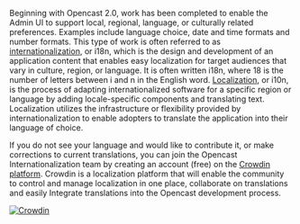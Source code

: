 [1]: http://www.w3.org/International/questions/qa-i18n
[2]: https://en.wikipedia.org/wiki/Internationalization_and_localization
[3]: https://crowdin.com

Beginning with Opencast 2.0, work has been completed to enable the Admin UI to support local, regional, language, or
culturally related preferences. Examples include language choice, date and time formats and number formats. This type of
work is often referred to as [internationalization][1], or i18n, which is the design and development of an application
content that enables easy localization for target audiences that vary in culture, region, or language. It is often
written i18n, where 18 is the number of letters between i and n in the English word. [Localization][2], or i10n, is the
process of adapting internationalized software for a specific region or language by adding locale-specific components
and translating text. Localization utilizes the infrastructure or flexibility provided by internationalization to enable
adopters to translate the application into their language of choice.

If you do not see your language and would like to contribute it, or make corrections to current translations, you can
join the Opencast Internationalization team by creating an account (free) on the [Crowdin platform][3]. Crowdin is a
localization platform that will enable the community to control and manage localization in one place, collaborate on
translations and easily Integrate translations into the Opencast development process.

[![Crowdin](https://d322cqt584bo4o.cloudfront.net/opencast-matterhorn/localized.png)](https://crowdin.com/project/opencast-matterhorn)
